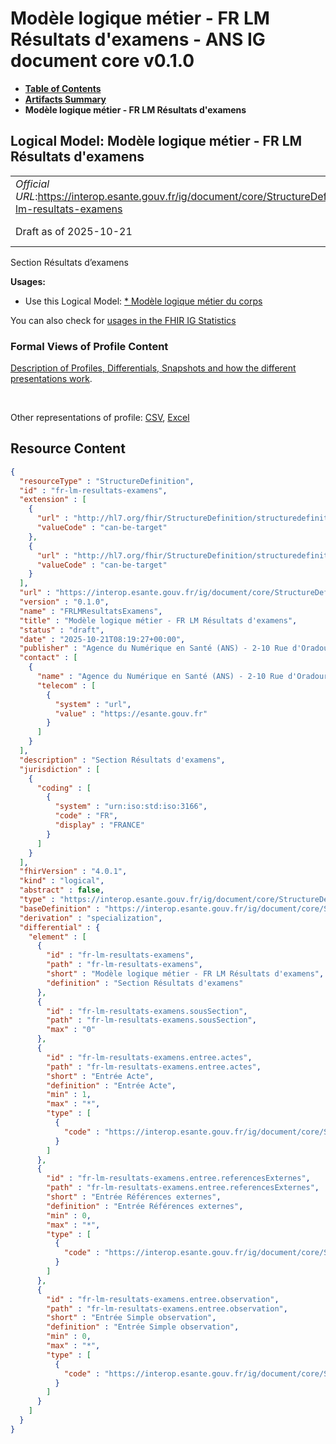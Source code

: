 # Modèle logique métier - FR LM Résultats d'examens - ANS IG document core v0.1.0

* [**Table of Contents**](toc.md)
* [**Artifacts Summary**](artifacts.md)
* **Modèle logique métier - FR LM Résultats d'examens**

## Logical Model: Modèle logique métier - FR LM Résultats d'examens 

| | |
| :--- | :--- |
| *Official URL*:https://interop.esante.gouv.fr/ig/document/core/StructureDefinition/fr-lm-resultats-examens | *Version*:0.1.0 |
| Draft as of 2025-10-21 | *Computable Name*:FRLMResultatsExamens |

 
Section Résultats d’examens 

**Usages:**

* Use this Logical Model: [* Modèle logique métier du corps](StructureDefinition-FRLMCorpsDocument.md)

You can also check for [usages in the FHIR IG Statistics](https://packages2.fhir.org/xig/ans.document.fr.core|current/StructureDefinition/fr-lm-resultats-examens)

### Formal Views of Profile Content

 [Description of Profiles, Differentials, Snapshots and how the different presentations work](http://build.fhir.org/ig/FHIR/ig-guidance/readingIgs.html#structure-definitions). 

 

Other representations of profile: [CSV](StructureDefinition-fr-lm-resultats-examens.csv), [Excel](StructureDefinition-fr-lm-resultats-examens.xlsx) 



## Resource Content

```json
{
  "resourceType" : "StructureDefinition",
  "id" : "fr-lm-resultats-examens",
  "extension" : [
    {
      "url" : "http://hl7.org/fhir/StructureDefinition/structuredefinition-type-characteristics",
      "valueCode" : "can-be-target"
    },
    {
      "url" : "http://hl7.org/fhir/StructureDefinition/structuredefinition-type-characteristics",
      "valueCode" : "can-be-target"
    }
  ],
  "url" : "https://interop.esante.gouv.fr/ig/document/core/StructureDefinition/fr-lm-resultats-examens",
  "version" : "0.1.0",
  "name" : "FRLMResultatsExamens",
  "title" : "Modèle logique métier - FR LM Résultats d'examens",
  "status" : "draft",
  "date" : "2025-10-21T08:19:27+00:00",
  "publisher" : "Agence du Numérique en Santé (ANS) - 2-10 Rue d'Oradour-sur-Glane, 75015 Paris",
  "contact" : [
    {
      "name" : "Agence du Numérique en Santé (ANS) - 2-10 Rue d'Oradour-sur-Glane, 75015 Paris",
      "telecom" : [
        {
          "system" : "url",
          "value" : "https://esante.gouv.fr"
        }
      ]
    }
  ],
  "description" : "Section Résultats d'examens",
  "jurisdiction" : [
    {
      "coding" : [
        {
          "system" : "urn:iso:std:iso:3166",
          "code" : "FR",
          "display" : "FRANCE"
        }
      ]
    }
  ],
  "fhirVersion" : "4.0.1",
  "kind" : "logical",
  "abstract" : false,
  "type" : "https://interop.esante.gouv.fr/ig/document/core/StructureDefinition/fr-lm-resultats-examens",
  "baseDefinition" : "https://interop.esante.gouv.fr/ig/document/core/StructureDefinition/fr-lm-section",
  "derivation" : "specialization",
  "differential" : {
    "element" : [
      {
        "id" : "fr-lm-resultats-examens",
        "path" : "fr-lm-resultats-examens",
        "short" : "Modèle logique métier - FR LM Résultats d'examens",
        "definition" : "Section Résultats d'examens"
      },
      {
        "id" : "fr-lm-resultats-examens.sousSection",
        "path" : "fr-lm-resultats-examens.sousSection",
        "max" : "0"
      },
      {
        "id" : "fr-lm-resultats-examens.entree.actes",
        "path" : "fr-lm-resultats-examens.entree.actes",
        "short" : "Entrée Acte",
        "definition" : "Entrée Acte",
        "min" : 1,
        "max" : "*",
        "type" : [
          {
            "code" : "https://interop.esante.gouv.fr/ig/document/core/StructureDefinition/fr-lm-acte"
          }
        ]
      },
      {
        "id" : "fr-lm-resultats-examens.entree.referencesExternes",
        "path" : "fr-lm-resultats-examens.entree.referencesExternes",
        "short" : "Entrée Références externes",
        "definition" : "Entrée Références externes",
        "min" : 0,
        "max" : "*",
        "type" : [
          {
            "code" : "https://interop.esante.gouv.fr/ig/document/core/StructureDefinition/fr-lm-references-externes"
          }
        ]
      },
      {
        "id" : "fr-lm-resultats-examens.entree.observation",
        "path" : "fr-lm-resultats-examens.entree.observation",
        "short" : "Entrée Simple observation",
        "definition" : "Entrée Simple observation",
        "min" : 0,
        "max" : "*",
        "type" : [
          {
            "code" : "https://interop.esante.gouv.fr/ig/document/core/StructureDefinition/fr-lm-observation"
          }
        ]
      }
    ]
  }
}

```
